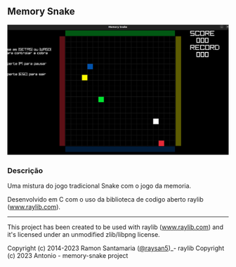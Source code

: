 
## Memory Snake

![Memory Snake](screenshots/showcase.png "Memory Snake")

### Descrição

Uma mistura do jogo tradicional Snake com o jogo da memoria.

Desenvolvido em C com o uso da biblioteca de codigo aberto raylib (www.raylib.com).

--------------------------

This project has been created to be used with raylib (www.raylib.com) and it's licensed under an unmodified zlib/libpng license.

Copyright (c) 2014-2023 Ramon Santamaria ([@raysan5](https://twitter.com/raysan5))_- raylib
Copyright (c) 2023 Antonio - memory-snake project
